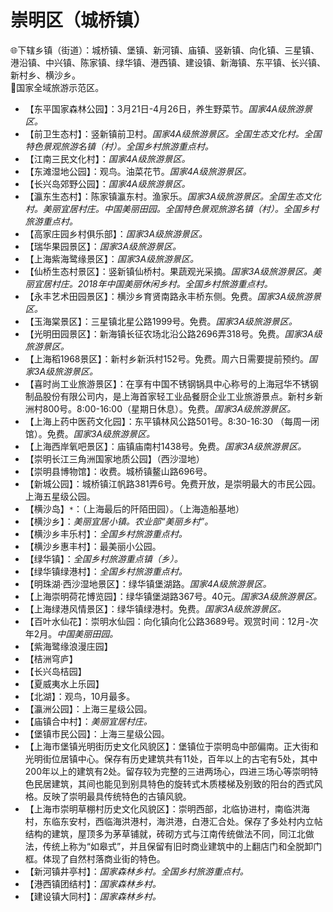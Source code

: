 # 崇明区（城桥镇）  
🌐下辖乡镇（街道）：城桥镇、堡镇、新河镇、庙镇、竖新镇、向化镇、三星镇、港沿镇、中兴镇、陈家镇、绿华镇、港西镇、建设镇、新海镇、东平镇、长兴镇、新村乡、横沙乡。    
🚩国家全域旅游示范区。   
  
* 【东平国家森林公园】：3月21日-4月26日，养生野菜节。*国家4A级旅游景区。*  
* 【前卫生态村】：竖新镇前卫村。*国家4A级旅游景区。全国生态文化村。全国特色景观旅游名镇（村）。全国乡村旅游重点村。*  
* 【江南三民文化村】：*国家4A级旅游景区。*  
* 【东滩湿地公园】：观鸟。油菜花节。*国家4A级旅游景区。*  
* 【长兴岛郊野公园】：*国家4A级旅游景区。*  
* 【瀛东生态村】：陈家镇瀛东村。渔家乐。*国家3A级旅游景区。全国生态文化村。美丽宜居村庄。中国美丽田园。全国特色景观旅游名镇（村）。全国乡村旅游重点村。*  
* 【高家庄园乡村俱乐部】：*国家3A级旅游景区。*  
* 【瑞华果园景区】：*国家3A级旅游景区。*  
* 【上海紫海鹭缘景区】：*国家3A级旅游景区。*  
* 【仙桥生态村景区】：竖新镇仙桥村。果蔬观光采摘。*国家3A级旅游景区。美丽宜居村庄。2018年中国美丽休闲乡村。全国乡村旅游重点村。*  
* 【永丰艺术田园景区】：横沙乡育贤南路永丰桥东侧。免费。*国家3A级旅游景区。*  
* 【玉海棠景区】：三星镇北星公路1999号。免费。*国家3A级旅游景区。*  
* 【光明田园景区】：新海镇长征农场北沿公路2696弄318号。免费。*国家3A级旅游景区。*  
* 【上海稻1968景区】：新村乡新浜村152号。免费。周六日需要提前预约。*国家3A级旅游景区。*  
* 【喜时尚工业旅游景区】：在享有中国不锈钢锅具中心称号的上海冠华不锈钢制品股份有限公司内，是上海首家轻工业品餐厨企业工业旅游景点。新村乡新洲村800号。8:00-16:00（星期日休息）。免费。*国家3A级旅游景区。*  
* 【上海上药中医药文化园】：东平镇林风公路501号。8:30-16:30 （每周一闭馆）。免费。*国家3A级旅游景区。*  
* 【上海西岸氧吧景区】：庙镇庙南村1438号。免费。*国家3A级旅游景区。*  
* 【崇明长江三角洲国家地质公园】（西沙湿地）  
* 【崇明县博物馆】：收费。城桥镇鳌山路696号。   
* 【新城公园】：城桥镇江帆路381弄6号。免费开放，是崇明最大的市民公园。上海五星级公园。   
* 【横沙岛】`*`：（上海最后的阡陌田园）。（上海造船基地）  
* 【横沙乡】：*美丽宜居小镇。农业部“美丽乡村”。*  
* 【横沙乡丰乐村】：*全国乡村旅游重点村。*  
* 【横沙乡惠丰村】：最美丽小公园。   
* 【绿华镇】：*全国乡村旅游重点镇（乡）。*  
* 【绿华镇绿港村】：*全国乡村旅游重点村。*  
* 【明珠湖·西沙湿地景区】：绿华镇堡湖路。*国家4A级旅游景区。*  
* 【上海崇明荷花博览园】：绿华镇堡湖路367号。40元。*国家3A级旅游景区。*  
* 【上海绿港风情景区】：绿华镇绿港村。免费。*国家3A级旅游景区。*  
* 【百叶水仙花】：崇明水仙园：向化镇向化公路3689号。观赏时间：12月-次年2月。*中国美丽田园。*  
* 【紫海鹭缘浪漫庄园】  
* 【桔洲穹庐】  
* 【长兴岛桔园】  
* 【夏威夷水上乐园】  
* 【北湖】：观鸟，10月最多。   
* 【瀛洲公园】：上海三星级公园。   
* 【庙镇合中村】：*美丽宜居村庄。*  
* 【堡镇市民公园】：上海三星级公园。   
* 【上海市堡镇光明街历史文化风貌区】：堡镇位于崇明岛中部偏南。正大街和光明街位居镇中心。保存有历史建筑共有11处，百年以上的古宅有5处，其中200年以上的建筑有2处。留存较为完整的三进两场心，四进三场心等崇明特色民居建筑，其间也能见到别具特色的旋转式木质楼梯及别致的阳台的西式风格。反映了崇明最具传统特色的古镇风貌。   
* 【上海市崇明草棚村历史文化风貌区】：崇明西部，北临协进村，南临洪海村，东临东安村，西临海洪港村，海洪港，白港汇合处。保存了多处村内立帖结构的建筑，屋顶多为茅草铺就，砖砌方式与江南传统做法不同，同江北做法，传统上称为“如皋式”，并且保留有旧时商业建筑中的上翻店门和全脱卸门框。体现了自然村落商业街的特色。   
* 【新河镇井亭村】：*国家森林乡村。全国乡村旅游重点村。*  
* 【港西镇团结村】：*国家森林乡村。*  
* 【建设镇大同村】：*国家森林乡村。*  